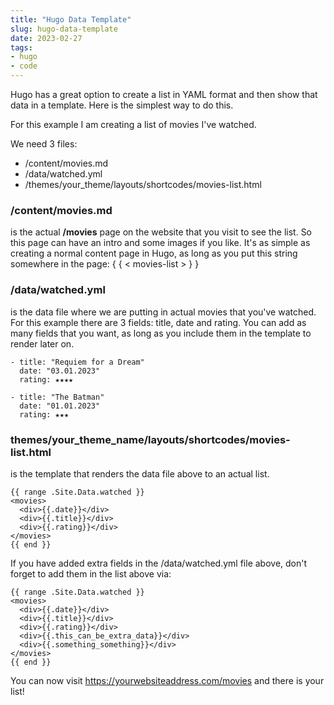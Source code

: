 ```yaml
---
title: "Hugo Data Template"
slug: hugo-data-template
date: 2023-02-27
tags:
- hugo
- code
---
```


Hugo has a great option to create a list in YAML format and then show that data in a template. Here is the simplest way to do this.

For this example I am creating a list of movies I've watched.

We need 3 files:

- /content/movies.md
- /data/watched.yml
- /themes/your_theme/layouts/shortcodes/movies-list.html

### /content/movies.md

is the actual **/movies** page on the website that you visit to see the list. So this page can have an intro and some images if you like. It's as simple as creating a normal content page in Hugo, as long as you put this string somewhere in the page: { { < movies-list > } }

### /data/watched.yml

is the data file where we are putting in actual movies that you've watched. For this example there are 3 fields: title, date and rating. You can add as many fields that you want, as long as you include them in the template to render later on.

```
- title: "Requiem for a Dream"
  date: "03.01.2023"
  rating: ★★★★

- title: "The Batman"
  date: "01.01.2023"
  rating: ★★★
```

### themes/your_theme_name/layouts/shortcodes/movies-list.html

is the template that renders the data file above to an actual list.

```
{{ range .Site.Data.watched }}
<movies>
  <div>{{.date}}</div>
  <div>{{.title}}</div>
  <div>{{.rating}}</div>
</movies>
{{ end }}
```

If you have added extra fields in the /data/watched.yml file above, don't forget to add them in the list above via: 
```
{{ range .Site.Data.watched }}
<movies>
  <div>{{.date}}</div>
  <div>{{.title}}</div>
  <div>{{.rating}}</div>
  <div>{{.this_can_be_extra_data}}</div>
  <div>{{.something_something}}</div>
</movies>
{{ end }}
```

You can now visit https://yourwebsiteaddress.com/movies and there is your list!
